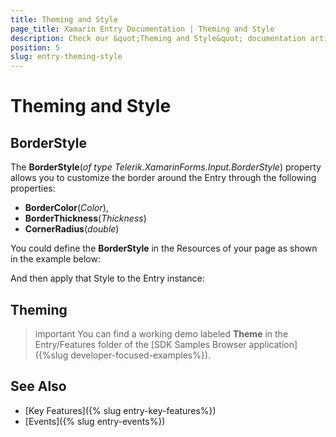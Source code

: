 ```yaml
---
title: Theming and Style
page_title: Xamarin Entry Documentation | Theming and Style
description: Check our &quot;Theming and Style&quot; documentation article for Telerik Entry for Xamarin control.
position: 5
slug: entry-theming-style
---
```


# Theming and Style

## BorderStyle

The **BorderStyle**(*of type Telerik.XamarinForms.Input.BorderStyle*) property allows you to customize the border around the Entry through the following properties: 

* **BorderColor**(*Color*), 
* **BorderThickness**(*Thickness*) 
* **CornerRadius**(*double*)

You could define the **BorderStyle** in the Resources of your page as shown in the example below:

<snippet id='entry-features-borderstyledefinition'/>

And then apply that Style to the Entry instance:

<snippet id='entry-features-borderstyle'/>

## Theming

>important You can find a working demo labeled **Theme** in the Entry/Features folder of the [SDK Samples Browser application]({%slug developer-focused-examples%}).

## See Also

- [Key Features]({% slug entry-key-features%})
- [Events]({% slug entry-events%})
